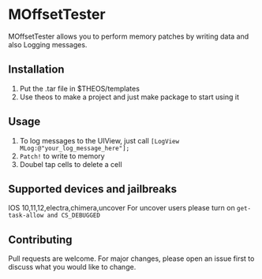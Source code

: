 # MOffsetTester

MOffsetTester allows you to perform memory patches by writing data and also Logging messages. 

## Installation

1) Put the .tar file in $THEOS/templates
2) Use theos to make a project and just make package to start using it

## Usage

1) To log messages to the UIView, just call ```[LogView MLog:@"your_log_message_here"];```
2) ```Patch!``` to write to memory
3) Doubel tap cells to delete a cell

## Supported devices and jailbreaks
IOS 10,11,12,electra,chimera,uncover
For uncover users please turn on ```get-task-allow and CS_DEBUGGED```

## Contributing
Pull requests are welcome. For major changes, please open an issue first to discuss what you would like to change. 

